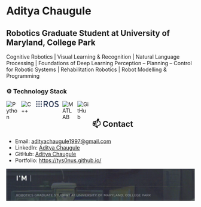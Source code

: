 <!--### Hi there 👋

**Tys0nus/Tys0nus** is a ✨ _special_ ✨ repository because its `README.md` (this file) appears on your GitHub profile.

Here are some ideas to get you started:

- 🔭 I’m currently working on ...
- 🌱 I’m currently learning ...
- 👯 I’m looking to collaborate on ...
- 🤔 I’m looking for help with ...
- 💬 Ask me about ...
- 📫 How to reach me: ...
- 😄 Pronouns: ...
- ⚡ Fun fact: ...
-->

# Aditya Chaugule
## Robotics Graduate Student at University of Maryland, College Park

Cognitive Robotics | Visual Learning & Recognition | Natural Language Processing | Foundations of Deep Learning
Perception – Planning – Control for Robotic Systems | Rehabilitation Robotics | Robot Modelling & Programming

### ⚙️ Technology Stack
<img align="left" alt="Python" width="30px" style="padding-right:10px;" src="https://cdn.jsdelivr.net/gh/devicons/devicon/icons/python/python-original.svg" />
<img align="left" alt="C++" width="30px" style="padding-right:10px;" src="https://cdn.jsdelivr.net/gh/devicons/devicon/icons/cplusplus/cplusplus-line.svg" />
<img align="left" alt="ROS" width="60px" style="padding-right:10px;" src="https://github.com/Tys0nus/Tys0nus/blob/main/technology%20stack/Ros_logo.svg" />
<img align="left" alt="MATLAB" width="30px" style="padding-right:10px;" src="https://cdn.jsdelivr.net/gh/devicons/devicon/icons/matlab/matlab-original.svg" />
<img align="left" alt="GitHub" width="30px" style="padding-right:10px;" src="https://cdn.jsdelivr.net/gh/devicons/devicon/icons/github/github-original.svg" />
<br />

## 📫 Contact
- Email: adityachaugule1997@gmail.com
- LinkedIn: [Aditya Chaugule](https://www.linkedin.com/in/adityachaugule)
- GitHub: [Aditya Chaugule](https://github.com/Tys0nus)
- Portfolio: https://tys0nus.github.io/

![](https://github.com/Tys0nus/Tys0nus/blob/main/Resources/IntroGit.gif)

